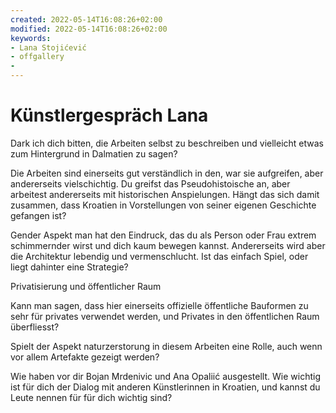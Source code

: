 ```yaml
---
created: 2022-05-14T16:08:26+02:00
modified: 2022-05-14T16:08:26+02:00
keywords:
- Lana Stojićević
- offgallery
- 
---
```


# Künstlergespräch Lana

Dark ich dich bitten, die Arbeiten selbst zu beschreiben und vielleicht etwas zum Hintergrund in Dalmatien zu sagen?

Die Arbeiten sind einerseits gut verständlich in den, war sie aufgreifen, aber andererseits vielschichtig. Du greifst das Pseudohistoische an, aber arbeitest andererseits mit historischen Anspielungen. Hängt das sich damit zusammen, dass Kroatien in Vorstellungen von seiner eigenen Geschichte gefangen ist?


Gender Aspekt man hat den Eindruck, das du als Person oder Frau extrem schimmernder wirst und dich kaum bewegen kannst. Andererseits wird aber die Architektur lebendig und vermenschlucht. Ist das einfach Spiel, oder liegt dahinter eine Strategie?

Privatisierung und öffentlicher Raum

Kann man sagen, dass hier einerseits offizielle öffentliche Bauformen zu sehr für privates verwendet werden, und Privates in den öffentlichen Raum überfliesst?

Spielt der Aspekt naturzerstorung in diesem Arbeiten eine Rolle, auch wenn vor allem Artefakte gezeigt werden?

Wie haben vor dir Bojan Mrdenivic und Ana Opaliić ausgestellt. Wie wichtig ist für dich der Dialog mit anderen Künstlerinnen in Kroatien, und kannst du Leute nennen für für dich wichtig sind?
